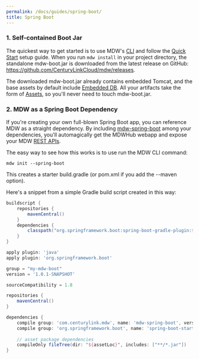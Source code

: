 ```yaml
---
permalink: /docs/guides/spring-boot/
title: Spring Boot
---
```


### 1. Self-contained Boot Jar
  The quickest way to get started is to use MDW's [CLI](../cli) and follow the 
  [Quick Start](../quick-start) setup guide.  When you run `mdw install` in your
  project directory, the standalone mdw-boot.jar is downloaded from the latest
  release on GitHub: <https://github.com/CenturyLinkCloud/mdw/releases>.
  
  The downloaded mdw-boot.jar already contains embedded Tomcat, and the base
  assets by default include [Embedded DB](https://github.com/CenturyLinkCloud/mdw/blob/master/mdw-workflow/assets/com/centurylink/mdw/db/readme.md).
  All your artifacts take the form of [Assets](../../help/assets.html), so you'll never need to touch mdw-boot.jar. 
  
### 2. MDW as a Spring Boot Dependency
  If you're creating your own full-blown Spring Boot app, you can reference MDW as a straight dependency.
  By including [mdw-spring-boot](https://search.maven.org/#search%7Cga%7C1%7Ca%3A%22mdw-spring-boot%22) among your dependencies, 
  you'll automagically get the MDWHub webapp and expose your MDW 
  [REST APIs](../../guides/mdw-cookbook/#14-expose-the-process-as-a-rest-service).
  
  The easy way to see how this works is to use run the MDW CLI command:
  ```
  mdw init --spring-boot
  ```
  This creates a starter build.gradle (or pom.xml if you add the --maven option). 

  Here's a snippet from a simple Gradle build script created in this way: 
  ```gradle
  buildscript {
      repositories {
          mavenCentral()
      }
      dependencies {
          classpath("org.springframework.boot:spring-boot-gradle-plugin:${springBootVersion}")
      }
  }
  
  apply plugin: 'java'
  apply plugin: 'org.springframework.boot'
  
  group = "my-mdw-boot"
  version = '1.0.1-SNAPSHOT'
  
  sourceCompatibility = 1.8
  
  repositories {
      mavenCentral()
  }
  
  dependencies {
      compile group: 'com.centurylink.mdw', name: 'mdw-spring-boot', version: mdwVersion
      compile group: 'org.springframework.boot', name: 'spring-boot-starter', version: springBootVersion
      
      // asset package dependencies
      compileOnly fileTree(dir: "${assetLoc}", includes: ["**/*.jar"])
  }
  ```  